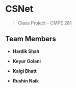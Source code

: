 

# CSNet
> Class Project - CMPE 281





## Team Members
* **Hardik Shah**

* **Keyur Golani**

* **Kalgi Bhatt**

* **Rushin Naik**
